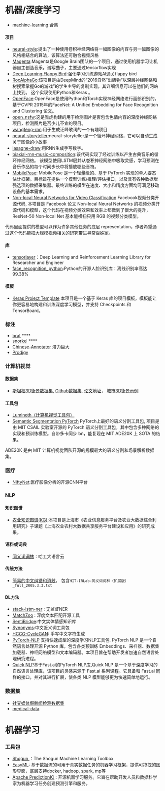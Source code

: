 # 机器/深度学习


- [machine-learning 合集](https://github.com/collections/machine-learning)



#### 项目
- [neural-style](https://github.com/jcjohnson/neural-style):提出了一种使用卷积神经网络将一幅图像的内容与另一幅图像的风格相结合的算法，该算法还可融合视频风格
- [Magenta](https://github.com/tensorflow/magenta):Magenta是Google Brain团队的一个项目，通过使用机器学习让机器自主创造音乐，谱写曲子，主要通过tensorflow实现
- [Deep Learning Flappy Bird](https://github.com/yenchenlin/DeepLearningFlappyBird):强化学习训练游戏AI通关flappy bird
- [RocAlphaGo](https://github.com/Rochester-NRT/RocAlphaGo):该项目是由DeepMind的“2016自然”出版物“以深层神经网络和树搜索掌握Go的游戏”的学生主导的复制实现，其详细信息可以在他们的网站上找到。 这个实现使用Python和Keras 。
- [OpenFace](https://github.com/cmusatyalab/openface):OpenFace是使用Python和Torch实现神经网络进行面部识别的，基于CVPR 2015年的FaceNet: A Unified Embedding for Face Recognition and Clustering 论文。
- [open_nsfw](https://github.com/yahoo/open_nsfw):这是雅虎构建的用于检测图片是否包含色情内容的深度神经网络项目，检测图片是否少儿不宜的项目。
- [wangfeng-rnn](https://github.com/phunterlau/wangfeng-rnn):用于生成汪峰歌词的一个有趣项目
- [neural-storyteller](https://github.com/ryankiros/neural-storyteller):neural-storyteller是一个循环神经网络，它可以自动生成关于图像的小故事
- [lasagne-draw](https://github.com/skaae/lasagne-draw):用RNN生成手写数字。
- [biaxial-rnn-music-composition](https://github.com/hexahedria/biaxial-rnn-music-composition):该代码实现了经过训练以产生古典音乐的循环神经网络。 该模型使用LSTM层并从卷积神经网络中吸取灵感，学习预测在音乐作品的每个时间步长中将播放哪些音符。
- [MobilePose](https://github.com/YuliangXiu/MobilePose-pytorch): MobilePose 是一个轻量级的、基于 PyTorch 实现的单人姿态估计框架。目标旨在提供一个模型训练/推理/评估接口，以及具有各种数据增强选项的数据采集器。最终训练的模型在速度、大小和精度方面均可满足移动设备的基本需求。
- [Non-local Neural Networks for Video Classification](https://github.com/facebookresearch/video-nonlocal-net) Facebook视频分类开源代码, 本项目是 Facebook 论文 Non-local Neural Networks 的视频分类开源代码和模型，这个代码在视频分类效果和效率上都做到了很大的提升，ResNet-50 Non-local Net 基本能横扫只用 RGB 的视频分类模型。

代码里面提供的模型可以作为许多其他任务的底层 representation，作者希望通过这个代码能把大规模视频相关的研究带进寻常百姓家。


#### 库
- [tensorlayer](https://github.com/zsdonghao/tensorlayer)：Deep Learning and Reinforcement Learning Library for Researcher and Engineer
- [face_recognition_python](https://github.com/ageitgey/face_recognition):Python的开源人脸识别库：离线识别率高达99.38%

#### 模板
- [Keras Project Template](https://github.com/Ahmkel/Keras-Project-Template) 本项目是一个基于 Keras 库的项目模板，模板能让你更容易地构建和训练深度学习模型，并支持 Checkpoints 和 TensorBoard。

### 标注
- [brat](http://brat.nlplab.org/) ****
- [snorkel](https://github.com/HazyResearch/snorkel) ****
- [Chinese-Annotator](https://github.com/crownpku/Chinese-Annotator) 潜力巨大
- [Prodigy](https://prodi.gy/docs/) 

### 计算机视觉

#### 数据集
- [斯坦福3D街景数据集](http://3drepresentation.stanford.edu/), [Github数据集](https://github.com/amir32002/3D_Street_View), [论文地址](http://cvgl.stanford.edu/papers/zamir_eccv16.pdf)， [城市3D街景示例](https://github.com/amir32002/3D_Street_View/tree/master/3D_cities_snapshots)

#### 工具包
- [Luminoth（计算机视觉工具包）](https://github.com/tryolabs/luminoth)
- [Semantic Segmentation PyTorch](https://github.com/CSAILVision/semantic-segmentation-pytorch) PyTorch上最好的语义分割工具包, 项目是由 MIT CSAIL 实验室开源的 PyTorch 语义分割工具包，其中包含多种网络的实现和预训练模型。自带多卡同步 bn，能复现在 MIT ADE20K 上 SOTA 的结果。

ADE20K 是由 MIT 计算机视觉团队开源的规模最大的语义分割和场景解析数据集。

### 医疗
- [NiftyNet](https://github.com/NifTK/NiftyNet):医疗影像分析的开源CNN平台


### NLP

#### 知识图谱
- [农业知识图谱(KG)](https://github.com/qq547276542/Agriculture_KnowledgeGraph):本项目是上海市《农业信息服务平台及农业大数据综合利用研究》子课题《上海农业农村大数据共享服务平台建设和应用》的研究成果。

#### 语料或词典

- [同义词词林](https://www.ltp-cloud.com/download)：哈工大语言云

#### 传统方法
- [简易的中文纠错和消歧](https://github.com/taozhijiang/chinese_correct_wsd)， 包含`HIT-IRLab-同义词词林（扩展版）_full_2005.3.3.txt`

#### DL方法
- [stack-lstm-ner](https://github.com/clab/stack-lstm-ner) : 无监督NER
- [MatchZoo](https://github.com/faneshion/MatchZoo) : 深度文本匹配开源工具
- [SentiBridge](https://github.com/rainarch/SentiBridge):中文实体情感知识库
- [Synonyms](https://github.com/huyingxi/Synonyms):中文近义词工具包
- [HCCG-CycleGAN](https://github.com/changebo/HCCG-CycleGAN): 手写中文字符生成
- [PyTorch-NLP](https://github.com/PetrochukM/PyTorch-NLP) 支持快速成型的深度学习NLP工具包. PyTorch NLP 是一个自然语言处理开源 Python 库，包含各类预训练 Embeddings、采样器、数据集加载器、神经网络模型和文本编码器。本项目旨在帮助开发者加速自然语言处理研究进程。
- [Quick NLP](https://github.com/outcastofmusic/quick-nlp)基于Fast.ai的PyTorch NLP库,Quick NLP 是一个基于深度学习的自然语言处理库，该项目的灵感来源于 Fast.ai 系列课程。它具备和 Fast.ai 同样的接口，并对其进行扩展，使各类 NLP 模型能够更为快速简单地运行。
 
### 数据集

- [社交媒体假新闻检测数据集](https://github.com/KaiDMML/FakeNewsNet)
- [medical-data](https://github.com/beamandrew/medical-data)


# 机器学习

### 工具包

- [Shogun ](https://github.com/shogun-toolbox/shogun)：The Shogun Machine Learning Toolbox
- [EasyML](https://github.com/ICT-BDA/EasyML): 基于数据流的可用于真实数据任务的机器学习框架，提供可拖拽的图形界面，底层支持docker, hadoop, spark, mp等
- [Apache PredictionIO](https://predictionio.apache.org/) : 开源机器学习服务。它旨在帮助开发人员和数据科学家为机器学习任务创建预测引擎和服务。
